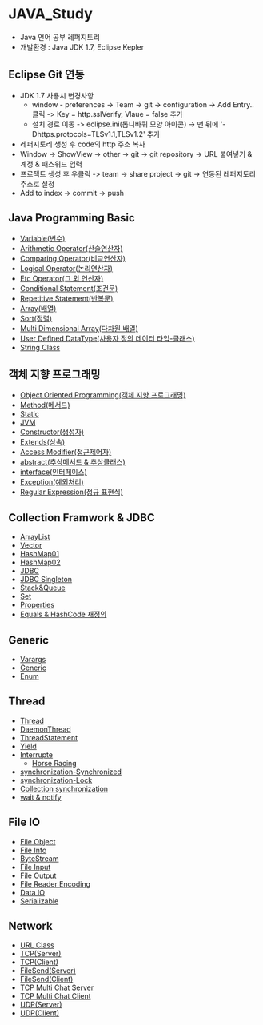# JAVA_Study

- Java 언어 공부 레퍼지토리
- 개발환경 : Java JDK 1.7, Eclipse Kepler



## Eclipse Git 연동

- JDK 1.7 사용시 변경사항
  - window - preferences -> Team -> git -> configuration -> Add Entry.. 클릭 -> Key = http.sslVerify, Vlaue = false 추가
  - 설치 경로 이동 -> eclipse.ini(톱니바퀴 모양 아이콘) -> 맨 뒤에 '-Dhttps.protocols=TLSv1.1,TLSv1.2' 추가
- 레퍼지토리 생성 후 code의 http 주소 복사
- Window -> ShowView -> other -> git -> git repository -> URL 붙여넣기 & 계정 & 패스워드 입력
- 프로젝트 생성 후 우클릭 -> team -> share project -> git -> 연동된 레퍼지토리 주소로 설정
- Add to index -> commit -> push



## Java Programming Basic

- [Variable(변수)](https://github.com/HYEONSEONG-KIM/JAVA_Study/blob/main/JavaProgramming/src/a_variable/Variable.java)
- [Arithmetic Operator(산술연산자)](https://github.com/HYEONSEONG-KIM/JAVA_Study/blob/main/JavaProgramming/src/b_operator/ArithmeticOperator.java)
- [Comparing Operator(비교연산자)](https://github.com/HYEONSEONG-KIM/JAVA_Study/blob/main/JavaProgramming/src/b_operator/ComparingOperator.java)
- [Logical Operator(논리연산자)](https://github.com/HYEONSEONG-KIM/JAVA_Study/blob/main/JavaProgramming/src/b_operator/LogicalOperator.java)
- [Etc Operator(그 외 연산자)](https://github.com/HYEONSEONG-KIM/JAVA_Study/blob/main/JavaProgramming/src/b_operator/Etc.java)
- [Conditional Statement(조건문)](https://github.com/HYEONSEONG-KIM/JAVA_Study/blob/main/JavaProgramming/src/c_statement/ConditionalStatement.java)
- [Repetitive Statement(반복문)](https://github.com/HYEONSEONG-KIM/JAVA_Study/blob/main/JavaProgramming/src/c_statement/RepetitiveStatement.java)
- [Array(배열)](https://github.com/HYEONSEONG-KIM/JAVA_Study/blob/main/JavaProgramming/src/d_array/Array.java)
- [Sort(정렬)](https://github.com/HYEONSEONG-KIM/JAVA_Study/blob/main/JavaProgramming/src/d_array/Sort.java)
- [Multi Dimensional Array(다차원 배열)](https://github.com/HYEONSEONG-KIM/JAVA_Study/blob/main/JavaProgramming/src/d_array/MultiDimensionalArray.java)
- [User Defined DataType(사용자 정의 데이터 타입-클래스)](https://github.com/HYEONSEONG-KIM/JAVA_Study/blob/main/JavaProgramming/src/e_oop/UserDefinedDataType.java)
- [String Class](https://github.com/HYEONSEONG-KIM/JAVA_Study/blob/main/JavaProgramming/src/e_oop/StringClass.java)


## 객체 지향 프로그래밍
- [Object Oriented Programming(객체 지향 프로그래밍)](https://github.com/HYEONSEONG-KIM/JAVA_Study/blob/main/JavaProgramming/src/e_oop/OOP.java)
- [Method(메서드)](https://github.com/HYEONSEONG-KIM/JAVA_Study/blob/main/JavaProgramming/src/e_oop/SampleClass.java)
- [Static](https://github.com/HYEONSEONG-KIM/JAVA_Study/blob/main/JavaProgramming/src/e_oop/Static.java)
- [JVM](https://github.com/HYEONSEONG-KIM/JAVA_Study/blob/main/JavaProgramming/src/e_oop/JVM.java)
- [Constructor(생성자)](https://github.com/HYEONSEONG-KIM/JAVA_Study/blob/main/JavaProgramming/src/e_oop/VariableInit.java)
- [Extends(상속)](https://github.com/HYEONSEONG-KIM/JAVA_Study/blob/main/JavaProgramming/src/g_oop2/SampleParent.java)
- [Access Modifier(접근제어자)](https://github.com/HYEONSEONG-KIM/JAVA_Study/blob/main/JavaProgramming/src/g_oop2/AccessModifier.java)
- [abstract(추상메서드 & 추상클래스)](https://github.com/HYEONSEONG-KIM/JAVA_Study/blob/main/JavaProgramming/src/g_oop2/SampleAbstractParent.java)
- [interface(인터페이스)](https://github.com/HYEONSEONG-KIM/JAVA_Study/blob/main/JavaProgramming/src/g_oop2/SampleInterface.java)
- [Exception(예외처리)](https://github.com/HYEONSEONG-KIM/JAVA_Study/blob/main/JavaProgramming/src/h_exception/ExceptionHanding.java)
- [Regular Expression(정규 표현식)](https://github.com/HYEONSEONG-KIM/JAVA_Study/blob/main/JavaProgramming/src/i_regex/RegularExpression.java)


## Collection Framwork & JDBC
- [ArrayList](https://github.com/HYEONSEONG-KIM/JAVA_Study/blob/main/JavaProgramming/src/j_collection/ArrayListClass.java)
- [Vector](https://github.com/HYEONSEONG-KIM/JAVA_Study/blob/main/collection%20test/src/kr/or/ddit/basic/VectorTest.java)
- [HashMap01](https://github.com/HYEONSEONG-KIM/JAVA_Study/blob/main/JavaProgramming/src/j_collection/HashMapClass.java)
- [HashMap02](https://github.com/HYEONSEONG-KIM/JAVA_Study/blob/main/collection%20test/src/kr/or/ddit/basic/MapTest01.java)
- [JDBC](https://github.com/HYEONSEONG-KIM/JAVA_Study/blob/main/JavaProgramming/src/k_jdbc/JDBC.java)
- [JDBC Singleton](https://github.com/HYEONSEONG-KIM/JAVA_Study/blob/main/JavaProgramming/src/k_jdbc/JDBCUtil.java)
- [Stack&Queue](https://github.com/HYEONSEONG-KIM/JAVA_Study/blob/main/collection%20test/src/kr/or/ddit/basic/StackQueueTest.java)
- [Set](https://github.com/HYEONSEONG-KIM/JAVA_Study/blob/main/collection%20test/src/kr/or/ddit/basic/SetTest.java)
- [Properties](https://github.com/HYEONSEONG-KIM/JAVA_Study/blob/main/collection%20test/src/kr/or/ddit/basic/PropertiesTest.java)
- [Equals & HashCode 재정의](https://github.com/HYEONSEONG-KIM/JAVA_Study/blob/main/collection%20test/src/kr/or/ddit/basic/EqualsHashCodeTest.java)


## Generic
- [Varargs](https://github.com/HYEONSEONG-KIM/JAVA_Study/blob/main/genericTest/src/kr/or/ddit/basic/args/ArgsTest.java)
- [Generic](https://github.com/HYEONSEONG-KIM/JAVA_Study/blob/main/genericTest/src/kr/or/ddit/basic/generic/GenericTest.java)
- [Enum](https://github.com/HYEONSEONG-KIM/JAVA_Study/blob/main/genericTest/src/kr/or/ddit/basic/enumtest/EnumTest.java)

## Thread
- [Thread](https://github.com/HYEONSEONG-KIM/JAVA_Study/blob/main/threadTest/src/kr/or/ddit/basic/ThreadTest02.java)
- [DaemonThread](https://github.com/HYEONSEONG-KIM/JAVA_Study/blob/main/threadTest/src/kr/or/ddit/basic/ThreadTest08.java)
- [ThreadStatement](https://github.com/HYEONSEONG-KIM/JAVA_Study/blob/main/threadTest/src/kr/or/ddit/basic/ThreadTest09.java)
- [Yield](https://github.com/HYEONSEONG-KIM/JAVA_Study/blob/main/threadTest/src/kr/or/ddit/basic/ThreadTest10.java)
- [Interrupte](https://github.com/HYEONSEONG-KIM/JAVA_Study/blob/main/threadTest/src/kr/or/ddit/basic/ThreadTest11.java)
  - [Horse Racing](https://github.com/HYEONSEONG-KIM/JAVA_Study/blob/main/threadTest/src/kr/or/ddit/basic/ThreadHorse.java)
- [synchronization-Synchronized](https://github.com/HYEONSEONG-KIM/JAVA_Study/blob/main/threadTest/src/kr/or/ddit/basic/ThreadTest16.java)
- [synchronization-Lock](https://github.com/HYEONSEONG-KIM/JAVA_Study/blob/main/threadTest/src/kr/or/ddit/basic/ThreadTest17.java)
- [Collection synchronization](https://github.com/HYEONSEONG-KIM/JAVA_Study/blob/main/threadTest/src/kr/or/ddit/basic/ThreadTest18.java)
- [wait & notify](https://github.com/HYEONSEONG-KIM/JAVA_Study/blob/main/threadTest/src/kr/or/ddit/basic/ThreadTest19.java)


## File IO
- [File Object](https://github.com/HYEONSEONG-KIM/JAVA_Study/blob/main/javaIoTest/src/kr/or/ddit/basic/FileTest01.java)
- [File Info](https://github.com/HYEONSEONG-KIM/JAVA_Study/blob/main/javaIoTest/src/kr/or/ddit/basic/FileTest03.java)
- [ByteStream](https://github.com/HYEONSEONG-KIM/JAVA_Study/blob/main/javaIoTest/src/kr/or/ddit/basic/ByteArrayIOTest02.java)
- [File Input](https://github.com/HYEONSEONG-KIM/JAVA_Study/blob/main/javaIoTest/src/kr/or/ddit/basic/FileIOTest01.java)
- [File Output](https://github.com/HYEONSEONG-KIM/JAVA_Study/blob/main/javaIoTest/src/kr/or/ddit/basic/FileIOTest02.java)
- [File Reader Encoding](https://github.com/HYEONSEONG-KIM/JAVA_Study/blob/main/javaIoTest/src/kr/or/ddit/basic/FileIOTest05.java)
- [Data IO](https://github.com/HYEONSEONG-KIM/JAVA_Study/blob/main/javaIoTest/src/kr/or/ddit/basic/DataIOTest.java)
- [Serializable](https://github.com/HYEONSEONG-KIM/JAVA_Study/blob/main/javaIoTest/src/kr/or/ddit/basic/ObjectIOTest.java)

## Network
- [URL Class](https://github.com/HYEONSEONG-KIM/JAVA_Study/blob/main/javaNetworkTest/src/kr/or/ddit/basic/URLTest01.java)
- [TCP(Server)](https://github.com/HYEONSEONG-KIM/JAVA_Study/blob/main/javaNetworkTest/src/kr/or/ddit/tcp/TcpServer01.java)
- [TCP(Client)](https://github.com/HYEONSEONG-KIM/JAVA_Study/blob/main/javaNetworkTest/src/kr/or/ddit/tcp/TcpClient01.java)
- [FileSend(Server)](https://github.com/HYEONSEONG-KIM/JAVA_Study/blob/main/javaNetworkTest/src/kr/or/ddit/tcp/TcpFileServer.java)
- [FileSend(Client)](https://github.com/HYEONSEONG-KIM/JAVA_Study/blob/main/javaNetworkTest/src/kr/or/ddit/tcp/TcpFileClient.java)
- [TCP Multi Chat Server](https://github.com/HYEONSEONG-KIM/JAVA_Study/blob/main/javaNetworkTest/src/kr/or/ddit/tcp/TcpMultiChatServer.java)
- [TCP Multi Chat Client](https://github.com/HYEONSEONG-KIM/JAVA_Study/blob/main/javaNetworkTest/src/kr/or/ddit/tcp/TcpMultiCahtClient.java)
- [UDP(Server)](https://github.com/HYEONSEONG-KIM/JAVA_Study/blob/main/javaNetworkTest/src/kr/or/ddit/udp/UdpServer.java)
- [UDP(Client)](https://github.com/HYEONSEONG-KIM/JAVA_Study/blob/main/javaNetworkTest/src/kr/or/ddit/udp/UdpClient.java)

